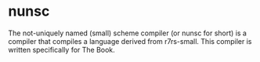# nunsc

The not-uniquely named (small) scheme compiler (or nunsc for short) is a compiler
that compiles a language derived from r7rs-small.  This compiler is written
specifically for The Book.
